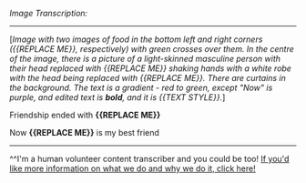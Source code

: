 *Image Transcription:*

---

\[*Image with two images of food in the bottom left and right corners ({{REPLACE ME}}, respectively) with green crosses over them. In the centre of the image, there is a picture of a light-skinned masculine person with their head replaced with {{REPLACE ME}} shaking hands with a white robe with the head being replaced with {{REPLACE ME}}. There are curtains in the background. The text is a gradient - red to green, except "Now" is purple, and edited text is __bold__, and it is {{TEXT STYLE}}.*]

Friendship ended with **{{REPLACE ME}}**

Now **{{REPLACE ME}}** is my best friend

---

^^I'm&#32;a&#32;human&#32;volunteer&#32;content&#32;transcriber&#32;and&#32;you&#32;could&#32;be&#32;too!&#32;[If&#32;you'd&#32;like&#32;more&#32;information&#32;on&#32;what&#32;we&#32;do&#32;and&#32;why&#32;we&#32;do&#32;it,&#32;click&#32;here!](https://www.reddit.com/r/TranscribersOfReddit/wiki/index)

